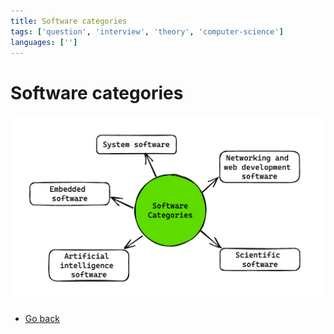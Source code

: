 ```yaml
---
title: Software categories
tags: ['question', 'interview', 'theory', 'computer-science']
languages: ['']
---
```

# Software categories
![Software categories](./06-software-categories.png)

* [Go back](../readme.md)